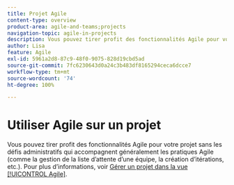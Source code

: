 ```yaml
---
title: Projet Agile
content-type: overview
product-area: agile-and-teams;projects
navigation-topic: agile-in-projects
description: Vous pouvez tirer profit des fonctionnalités Agile pour votre projet sans les défis administratifs qui accompagnent généralement les pratiques Agile (comme la gestion de la liste d’attente d’une équipe, la création d’itérations, etc.).
author: Lisa
feature: Agile
exl-id: 5961a2d8-87c9-48f0-9075-828d19cbd5ad
source-git-commit: 7fc6230643d0a24c3b483df8165294ceca6dcce7
workflow-type: tm+mt
source-wordcount: '74'
ht-degree: 100%

---
```


# Utiliser Agile sur un projet

Vous pouvez tirer profit des fonctionnalités Agile pour votre projet sans les défis administratifs qui accompagnent généralement les pratiques Agile (comme la gestion de la liste d’attente d’une équipe, la création d’itérations, etc.). Pour plus d’informations, voir [Gérer un projet dans la vue [!UICONTROL Agile]](../../manage-work/projects/manage-projects/manage-projects-in-agile-view.md).
